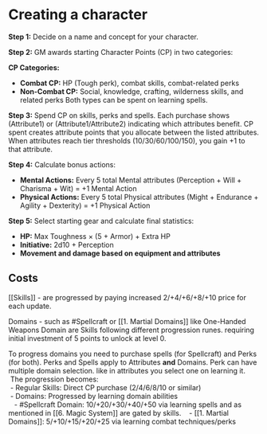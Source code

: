 # Creating a character
**Step 1:** Decide on a name and concept for your character.

**Step 2:** GM awards starting Character Points (CP) in two categories:

**CP Categories:**
- **Combat CP:** HP (Tough perk), combat skills, combat-related perks
- **Non-Combat CP:** Social, knowledge, crafting, wilderness skills, and related perks
Both types can be spent on learning spells.

**Step 3:** Spend CP on skills, perks and spells. Each purchase shows (Attribute1) or (Attribute1/Attribute2) indicating which attributes benefit. CP spent creates attribute points that you allocate between the listed attributes. When attributes reach tier thresholds (10/30/60/100/150), you gain +1 to that attribute.

**Step 4:** Calculate bonus actions:
- **Mental Actions:** Every 5 total Mental attributes (Perception + Will + Charisma + Wit) = +1 Mental Action
- **Physical Actions:** Every 5 total Physical attributes (Might + Endurance + Agility + Dexterity) = +1 Physical Action

**Step 5:** Select starting gear and calculate final statistics:
- **HP:** Max Toughness × (5 + Armor) + Extra HP
- **Initiative:** 2d10 + Perception
- **Movement and damage based on equipment and attributes** 

## Costs
[[Skills]]  - are progressed by paying increased 2/+4/+6/+8/+10 price for each update.

Domains - such as #Spellcraft or [[1. Martial Domains]] like One-Handed Weapons Domain are Skills following different progression runes.
requiring initial investment of 5 points to unlock at level 0.

To progress domains you need to purchase spells (for Spellcraft) and Perks (for both).
Perks and Spells apply to Attributes **and** Domains.
Perk can have multiple domain selection. like in attributes you select one on learning it.
 The progression becomes:  
 - Regular Skills: Direct CP purchase (2/4/6/8/10 or similar)  
 - Domains: Progressed by learning domain abilities  
   - #Spellcraft Domain: 10/+20/+30/+40/+50 via learning spells and as mentioned in [[6. Magic System]] are gated by skills. 
   - [[1. Martial Domains]]: 5/+10/+15/+20/+25 via learning combat techniques/perks

